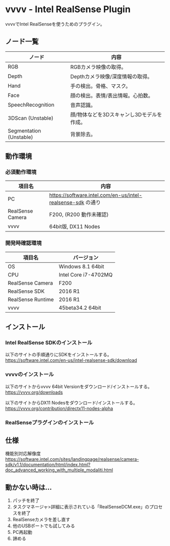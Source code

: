 # vvvv - Intel RealSense Plugin
vvvvでIntel RealSenseを使うためのプラグイン。

## ノード一覧

|ノード|内容|
|---|---|
|RGB|RGBカメラ映像の取得。|
|Depth|Depthカメラ映像/深度情報の取得。|
|Hand|手の検出。骨格、マスク。|
|Face|顔の検出。表情/表出情報。心拍数。|
|SpeechRecognition|音声認識。|
|3DScan (Unstable)|顔/物体などを3Dスキャンし3Dモデルを作成。|
|Segmentation (Unstable)|背景除去。|

## 動作環境
### 必須動作環境

|項目名|内容|
|----|----|
|PC|https://software.intel.com/en-us/intel-realsense-sdk の通り|
|RealSense Camera| F200, (R200 動作未確認) |
|vvvv|64bit版, DX11 Nodes|

### 開発時確認環境

|項目名|バージョン|
|---|---|
|OS|Windows 8.1 64bit|
|CPU|Intel Core i7-4702MQ|
|RealSense Camera|F200|
|RealSense SDK|2016 R1|
|RealSense Runtime|2016 R1|
|vvvv|45beta34.2 64bit|

## インストール
### Intel RealSense SDKのインストール
以下のサイトの手順通りにSDKをインストールする。
https://software.intel.com/en-us/intel-realsense-sdk/download

### vvvvのインストール
以下のサイトからvvvv 64bit Versionをダウンロード/インストールする。
https://vvvv.org/downloads

以下のサイトからDX11 Nodesをダウンロード/インストールする。
https://vvvv.org/contribution/directx11-nodes-alpha

### RealSenseプラグインのインストール


## 仕様
機能別対応解像度  
https://software.intel.com/sites/landingpage/realsense/camera-sdk/v1.1/documentation/html/index.html?doc_advanced_working_with_multiple_modaliti.html

## 動かない時は...

1. パッチを終了
1. タスクマネージャ>詳細に表示されている「RealSenseDCM.exe」のプロセスを終了
1. RealSenseカメラを差し直す
1. 他のUSBポートでも試してみる
1. PC再起動
1. 諦める
